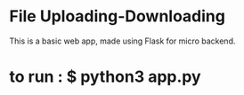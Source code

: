 # File Uploading-Downloading

This is a basic web app, made using Flask for micro backend.

# to run : $ python3 app.py
